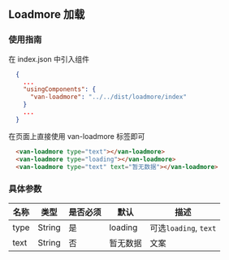 ## Loadmore 加载

### 使用指南
在 index.json 中引入组件
```json
  {
    ...
    "usingComponents": {
      "van-loadmore": "../../dist/loadmore/index"
    }
    ...
  }
```

在页面上直接使用 van-loadmore 标签即可
```html
  <van-loadmore type="text"></van-loadmore>
  <van-loadmore type="loading"></van-loadmore>
  <van-loadmore type="text" text="暂无数据"></van-loadmore>
```

### 具体参数
| 名称    | 类型            | 是否必须 | 默认  | 描述              |
| ------- | --------------- | -------- | ----- | ----------------- |
| type  | String | 是       | loading | 可选`loading`, `text` |
| text  | String | 否       | 暂无数据 | 文案 |
